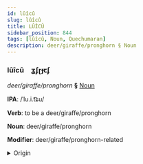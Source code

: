 ```yaml
---
id: lûîcû
slug: lûîcû
title: LÛÎCÛ
sidebar_position: 844
tags: [lûîcû, Noun, Quechumaran]
description: deer/giraffe/pronghorn § Noun
---
```


### lûîcû&emsp;<span kind="abugida">ʓʄɽɟꞇʄ</span>

*deer/giraffe/pronghorn* **§** [Noun](../../tags/Noun)

**IPA**: /ˈlu.i.t͡ɕu/

**Verb**: to be a deer/giraffe/pronghorn

**Noun**: deer/giraffe/pronghorn

**Modifier**: deer/giraffe/pronghorn-related

<details>
    <summary>Origin</summary>
    Quechua, Ayacucho luychu /lu.i.tʃu/<br/>
    <em>Quechumaran Language Family</em>
</details>